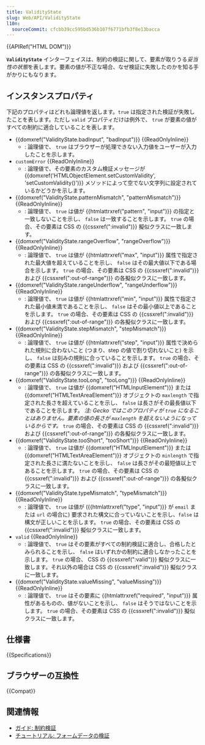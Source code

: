 ```yaml
---
title: ValidityState
slug: Web/API/ValidityState
l10n:
  sourceCommit: cfcbb39cc595bd536b107f6771bfb3f8e13bacca
---
```


{{APIRef("HTML DOM")}}

**`ValidityState`** インターフェイスは、制約の検証に関して、要素が取りうる*妥当性の状態*を表します。要素の値が不正な場合、なぜ検証に失敗したのかを知る手がかりにもなります。

## インスタンスプロパティ

下記のプロパティはどれも論理値を返します。`true` は指定された検証が失敗したことを表します。ただし `valid` プロパティだけは例外で、 `true` が要素の値がすべての制約に適合していることを表します。

- {{domxref("ValidityState.badInput", "badInput")}} {{ReadOnlyInline}}
  - : 論理値で、 `true` はブラウザーが処理できない入力値をユーザーが入力したことを示します。
- `customError` {{ReadOnlyInline}}
  - : 論理値で、その要素のカスタム検証メッセージが {{domxref('HTMLObjectElement.setCustomValidity', 'setCustomValidity()')}} メソッドによって空でない文字列に設定されているかどうかを示します。
- {{domxref("ValidityState.patternMismatch", "patternMismatch")}} {{ReadOnlyInline}}
  - : 論理値で、 `true` は値が {{htmlattrxref("pattern", "input")}} の指定と一致しないことを示し、 `false` は一致することを示します。 `true` の場合、その要素は CSS の {{cssxref(":invalid")}} 擬似クラスに一致します。
- {{domxref("ValidityState.rangeOverflow", "rangeOverflow")}} {{ReadOnlyInline}}
  - : 論理値で、 `true` は値が {{htmlattrxref("max", "input")}} 属性で指定された最大値を超えていることを示し、 `false` はその最大値以下である場合を示します。 `true` の場合、その要素は CSS の {{cssxref(":invalid")}} および {{cssxref(":out-of-range")}} の各擬似クラスに一致します。
- {{domxref("ValidityState.rangeUnderflow", "rangeUnderflow")}} {{ReadOnlyInline}}
  - : 論理値で、 `true` は値が {{htmlattrxref("min", "input")}} 属性で指定された最小値未満であることを示し、 `false` はその最小値以上であることを示します。 `true` の場合、その要素は CSS の {{cssxref(":invalid")}} および {{cssxref(":out-of-range")}} の各擬似クラスに一致します。
- {{domxref("ValidityState.stepMismatch", "stepMismatch")}} {{ReadOnlyInline}}
  - : 論理値で、 `true` は値が {{htmlattrxref("step", "input")}} 属性で決められた規則に合わないこと (つまり、step の値で割り切れないこと) を示し、 `false` は刻みの規則に合っていることを示します。 `true` の場合、その要素は CSS の {{cssxref(":invalid")}} および {{cssxref(":out-of-range")}} の各擬似クラスに一致します。
- {{domxref("ValidityState.tooLong", "tooLong")}} {{ReadOnlyInline}}
  - : 論理値で、 `true` は値が {{domxref("HTMLInputElement")}} または {{domxref("HTMLTextAreaElement")}} オブジェクトの `maxlength` で指定された長さを超えていることを示し、 `false` は長さがその最長値以下であることを示します。 *注: Gecko ではこのプロパティが `true` になることはありません。要素の値の長さが `maxlength` を超えないようになっているからです。* `true` の場合、その要素は CSS の {{cssxref(":invalid")}} および {{cssxref(":out-of-range")}} の各擬似クラスに一致します。
- {{domxref("ValidityState.tooShort", "tooShort")}} {{ReadOnlyInline}}
  - : 論理値で、 `true` は値が {{domxref("HTMLInputElement")}} または {{domxref("HTMLTextAreaElement")}} オブジェクトの `minlength` で指定された長さに満たないことを示し、 `false` は長さがその最短値以上であることを示します。 `true` の場合、その要素は CSS の {{cssxref(":invalid")}} および {{cssxref(":out-of-range")}} の各擬似クラスに一致します。
- {{domxref("ValidityState.typeMismatch", "typeMismatch")}} {{ReadOnlyInline}}
  - : 論理値で、 `true` は値が ({{htmlattrxref("type", "input")}} が `email` または `url` の場合に) 要求された構文に合っていないことを示し、`false` は構文が正しいことを示します。 `true` の場合、その要素は CSS の {{cssxref(":invalid")}} 擬似クラスに一致します。
- `valid` {{ReadOnlyInline}}
  - : 論理値で、 `true` はその要素がすべての制約検証に適合し、合格したとみられることを示し、 `false` はいずれかの制約に適合しなかったことを示します。 `true` の場合、 CSS の {{cssxref(":valid")}} 擬似クラスに一致します。それ以外の場合は CSS の {{cssxref(":invalid")}} 擬似クラスに一致します。
- {{domxref("ValidityState.valueMissing", "valueMissing")}} {{ReadOnlyInline}}
  - : 論理値で、 `true` はその要素に {{htmlattrxref("required", "input")}} 属性があるものの、値がないことを示し、 `false` はそうではないことを示します。 `true` の場合、その要素は CSS の {{cssxref(":invalid")}} 擬似クラスに一致します。

## 仕様書

{{Specifications}}

## ブラウザーの互換性

{{Compat}}

## 関連情報

- [ガイド: 制約検証](/ja/docs/Web/HTML/Constraint_validation)
- [チュートリアル: フォームデータの検証](/ja/docs/Learn/Forms/Form_validation)
